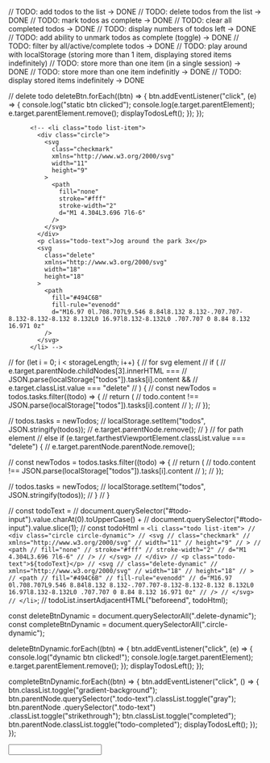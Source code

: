 // TODO: add todos to the list -> DONE
// TODO: delete todos from the list -> DONE
// TODO: mark todos as complete -> DONE
// TODO: clear all completed todos -> DONE
// TODO: display numbers of todos left -> DONE
// TODO: add ability to unmark todos as complete (toggle) -> DONE
// TODO: filter by all/active/complete todos -> DONE
// TODO: play around with localStorage (storing more than 1 item, displaying stored items indefinitely)
// TODO: store more than one item (in a single session) -> DONE
// TODO: store more than one item indefinitly -> DONE
// TODO: display stored items indefinitely -> DONE

// delete todo
deleteBtn.forEach((btn) => {
btn.addEventListener("click", (e) => {
console.log("static btn clicked");
console.log(e.target.parentElement);
e.target.parentElement.remove();
displayTodosLeft();
});
});

          <!-- <li class="todo list-item">
            <div class="circle">
              <svg
                class="checkmark"
                xmlns="http://www.w3.org/2000/svg"
                width="11"
                height="9"
              >
                <path
                  fill="none"
                  stroke="#fff"
                  stroke-width="2"
                  d="M1 4.304L3.696 7l6-6"
                />
              </svg>
            </div>
            <p class="todo-text">Jog around the park 3x</p>
            <svg
              class="delete"
              xmlns="http://www.w3.org/2000/svg"
              width="18"
              height="18"
            >
              <path
                fill="#494C6B"
                fill-rule="evenodd"
                d="M16.97 0l.708.707L9.546 8.84l8.132 8.132-.707.707-8.132-8.132-8.132 8.132L0 16.97l8.132-8.132L0 .707.707 0 8.84 8.132 16.971 0z"
              />
            </svg>
          </li> -->

// for (let i = 0; i < storageLength; i++) {
// for svg element
// if (
// e.target.parentNode.childNodes[3].innerHTML ===
// JSON.parse(localStorage["todos"]).tasks[i].content &&
// e.target.classList.value === "delete"
// ) {
// const newTodos = todos.tasks.filter((todo) => {
// return (
// todo.content !== JSON.parse(localStorage["todos"]).tasks[i].content
// );
// });

// todos.tasks = newTodos;
// localStorage.setItem("todos", JSON.stringify(todos));
// e.target.parentNode.remove();
// }
// for path element
// else if (e.target.farthestViewportElement.classList.value === "delete") {
// e.target.parentNode.parentNode.remove();

// const newTodos = todos.tasks.filter((todo) => {
// return (
// todo.content !== JSON.parse(localStorage["todos"]).tasks[i].content
// );
// });

// todos.tasks = newTodos;
// localStorage.setItem("todos", JSON.stringify(todos));
// }
// }

// const todoText =
// document.querySelector("#todo-input").value.charAt(0).toUpperCase() +
// document.querySelector("#todo-input").value.slice(1);
// const todoHtml = `<li class="todo list-item"> // <div class="circle circle-dynamic"> // <svg // class="checkmark" // xmlns="http://www.w3.org/2000/svg" // width="11" // height="9" // > // <path // fill="none" // stroke="#fff" // stroke-width="2" // d="M1 4.304L3.696 7l6-6" // /> // </svg> // </div> // <p class="todo-text">${todoText}</p> // <svg // class="delete-dynamic" // xmlns="http://www.w3.org/2000/svg" // width="18" // height="18" // > // <path // fill="#494C6B" // fill-rule="evenodd" // d="M16.97 0l.708.707L9.546 8.84l8.132 8.132-.707.707-8.132-8.132-8.132 8.132L0 16.97l8.132-8.132L0 .707.707 0 8.84 8.132 16.971 0z" // /> // </svg> // </li>`;
// todoList.insertAdjacentHTML("beforeend", todoHtml);

const deleteBtnDynamic = document.querySelectorAll(".delete-dynamic");
const completeBtnDynamic = document.querySelectorAll(".circle-dynamic");

deleteBtnDynamic.forEach((btn) => {
btn.addEventListener("click", (e) => {
console.log("dynamic btn clicked!");
console.log(e.target.parentElement);
e.target.parentElement.remove();
});
displayTodosLeft();
});

completeBtnDynamic.forEach((btn) => {
btn.addEventListener("click", () => {
btn.classList.toggle("gradient-background");
btn.parentNode.querySelector(".todo-text").classList.toggle("gray");
btn.parentNode
.querySelector(".todo-text")
.classList.toggle("strikethrough");
btn.classList.toggle("completed");
btn.parentNode.classList.toggle("todo-completed");
displayTodosLeft();
});
});

<input pattern="[a-z\._\d]{1,}@[a-z0-9]{2,}\.[a-z0-9]{2,}" required>
